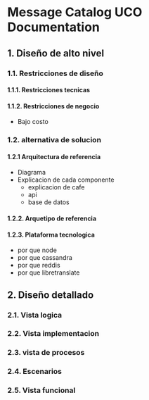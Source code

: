 # Message Catalog UCO Documentation

## 1. Diseño de alto nivel
### 1.1. Restricciones de diseño
#### 1.1.1. Restricciones tecnicas
#### 1.1.2. Restricciones de negocio
- Bajo costo
### 1.2. alternativa de solucion
#### 1.2.1 Arquitectura de referencia
- Diagrama
- Explicacion de cada componente
    - explicacion de cafe
    - api
    - base de datos
#### 1.2.2. Arquetipo de referencia
#### 1.2.3. Plataforma tecnologica
- por que node
- por que cassandra
- por que reddis
- por que libretranslate


## 2. Diseño detallado
### 2.1. Vista logica
### 2.2. Vista implementacion
### 2.3. vista de procesos
### 2.4. Escenarios
### 2.5. Vista funcional